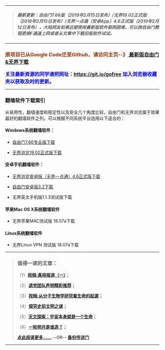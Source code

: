 ***
>##### 最新更新：自由门7.66版（2019年2月15日发布）/无界19.02正式版（2019年2月15日发布）/无界一点通（安卓App）4.6正式版（2019年2月12日发布），大陆网友如果近期使用最新版软件联网困难，可以按自由门教程更换F通道上网或者从文章中下载旧版软件试试。
***

<h3><font color="#993300"> 原项目已从Google Code迁至Github，请访问主页--》<a href="https://github.com/sglfree/freesky/wiki/%E8%87%AA%E7%94%B1%E9%97%A8%E6%9C%80%E6%96%B0%E7%89%88%E4%B8%8B%E8%BD%BD-%E6%97%A0%E7%95%8C%E6%B5%8F%E8%A7%88%E6%9C%80%E6%96%B0%E6%AD%A3%E5%BC%8F%E7%89%88%E4%B8%8B%E8%BD%BD-%E7%BF%BB%E5%A2%99%E8%BD%AF%E4%BB%B6%E4%B8%8B%E8%BD%BD" target="_blank"> 最新版自由门&无界下载</a></font></h3>

<font color="blue" size="3"><strong>关注最新资源的同学请把网址：<font color="#993300"><a href="https://git.io/gofree" target="_blank">https://git.io/gofree</a> </font>加入浏览器收藏夹以获取及时的更新。</strong></font>

***
### 翻墙软件下载索引
从易用性，翻墙速度和稳定性以及安全几个角度比较，自由门和无界浏览属于效果最好的翻墙软件之列。可以根据不同系统平台选用以下适合的：

#### Windows系统翻墙软件：

* <p><a href="https://s3-us-west-2.amazonaws.com/s3-website-uswest-2/leap.html?i=a1">自由门7.66专业版下载</a></p>
* <p><a href="https://s3-us-west-2.amazonaws.com/s3-website-uswest-2/leap.html?i=a2">无界浏览19.02正式版下载</a></p>

#### 安卓手机翻墙软件：
* <p><a href="https://s3-us-west-2.amazonaws.com/s3-website-uswest-2/leap.html?i=a3">无界浏览安卓版（无界一点通）4.6正式版下载</a></p>
* <p><a href="https://s3-us-west-2.amazonaws.com/s3-website-uswest-2/leap.html?i=a3">自由门安卓版3.2下载</a></p>
* <p>无界英文手机版1.1.3测试版下载</p>

#### 苹果Mac OS X系统翻墙软件
* <p>无界苹果MAC测试版 18.07a下载</p>

#### Linux系统翻墙软件
* <p>无界Linux VPN 测试版 18.07a下载</p>

***
>###  值得一读的文章：
> <p>（1）<strong><a href="https://s3-us-west-2.amazonaws.com/s3-website-uswest-2/leap.html?i=b1" target="_blank">视频:真相报道（一）</a>；</strong></p>
> <p>（2）<strong><a href="https://s3-us-west-2.amazonaws.com/s3-website-uswest-2/leap.html?i=b2" target="_blank">退党团队声明精彩推荐</a>；</strong></p>
> <p>（3）<strong><a href="https://s3-us-west-2.amazonaws.com/s3-website-uswest-2/leap.html?i=b3" target="_blank">视频:从分子生物学研究看生命的起源</a>；</strong></p>
> <p>（4）<strong><a href="https://s3-us-west-2.amazonaws.com/s3-website-uswest-2/leap.html?i=b4" target="_blank">探究史前文明之谜</a>；</strong></p>
> <p>（5）<strong><a href="https://s3-us-west-2.amazonaws.com/s3-website-uswest-2/leap.html?i=b5" target="_blank">天文探索：宇宙本身就是一个生命</a>；</strong></p>
> <p>（6）<strong><a href="https://s3-us-west-2.amazonaws.com/s3-website-uswest-2/leap.html?i=b6" target="_blank">一轮明月是谁造？</a>；</strong></p>
> <p><strong><a href="https://s3-us-west-2.amazonaws.com/s3-website-uswest-2/leap.html?i=b7" target="_blank">点此阅读更多……</a> --OR-- <a href="http://go2.s3cdn.cofeed.wintest/index.html?i=b7https://s3.amazonaws.comtest/freeskya/index.html?i=b7http://cbi.gofreez.aocool.mentest/forum.php?i=b7" target="_blank">备份传送门</a></strong></p>
***
